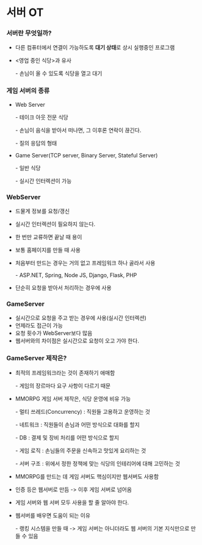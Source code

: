 # 서버 OT

### 서버란 무엇일까?

- 다른 컴퓨터에서 연결이 가능하도록 **대기 상태**로 상시 실행중인 프로그램
- <영업 중인 식당>과 유사

    - 손님이 올 수 있도록 식당을 열고 대기

### 게임 서버의 종류

- Web Server

    - 테이크 아웃 전문 식당

    - 손님이 음식을 받아서 떠나면, 그 이후론 연락이 끊긴다.

    - 질의 응답의 형태

- Game Server(TCP server, Binary Server, Stateful Server)

    - 일반 식당

    - 실시간 인터렉션이 가능

### WebServer

- 드물게 정보를 요청/갱신
- 실시간 인터렉션이 필요하지 않는다.
- 한 번만 교류하면 끝날 때 용이
- 보통 홈페이지를 만들 때 사용
- 처음부터 만드는 경우는 거의 없고 프레임워크 하나 골라서 사용

    - ASP.NET, Spring, Node JS, Django, Flask, PHP

- 단순히 요청을 받아서 처리하는 경우에 사용

### GameServer

- 실시간으로 요청을 주고 받는 경우에 사용(실시간 인터렉션)
- 언제라도 접근이 가능
- 요청 횟수가 WebServer보다 많음
- 웹서버와의 차이점은 실시간으로 요청이 오고 가야 한다.

### GameServer 제작은?

- 최적의 프레임워크라는 것이 존재하기 애매함

    - 게임의 장르마다 요구 사항이 다르기 때문

- MMORPG 게임 서버 제작은, 식당 운영에 비유 가능

    - 멀티 쓰레드(Concurrency) : 직원들 고용하고 운영하는 것

    - 네트워크 : 직원들이 손님과 어떤 방식으로 대화를 할지

    - DB : 결제 및 장비 처리를 어떤 방식으로 할지

    - 게임 로직 : 손님들의 주문을 신속하고 맛있게 요리하는 것

    - 서버 구조 : 위에서 정한 정책에 맞는 식당의 인테리어에 대해 고민하는 것

- MMORPG를 만드는 데 게임 서버도 핵심이지만 웹서버도 사용함
- 인증 등은 웹서버로 만듬 -> 이후 게임 서버로 넘어옴
- 게임 서버와 웹 서버 모두 사용을 할 줄 알아야 한다.
- 웹서버를 배우면 도움이 되는 이유

    - 랭킹 시스템을 만들 때 -> 게임 서버는 아니더라도 웹 서버의 기본 지식만으로 만들 수 있음